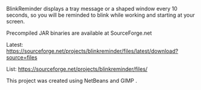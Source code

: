 BlinkReminder displays a tray message or a shaped window every 10 seconds,
so you will be reminded to blink while working and starting at your screen.


Precompiled JAR binaries are available at SourceForge.net

Latest: https://sourceforge.net/projects/blinkreminder/files/latest/download?source=files

List: https://sourceforge.net/projects/blinkreminder/files/


This project was created using NetBeans and GIMP .

